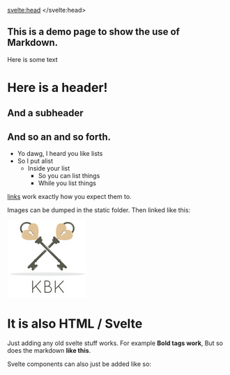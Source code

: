 <script lang="ts">
  /* Typescript goes here */
  import Contact from '$lib/Contact.svelte';
</script>

<!-- Stuff for the head tag can go here (or anywhere) -->
<svelte:head>
	<title>Title of the page (Optional)</title>
</svelte:head>


This is a demo page to show the use of Markdown.
---

Here is some text

# Here is a header!

## And a subheader

## And so an and so forth.

- Yo dawg, I heard you like lists
- So I put  alist
  - Inside your list
    - So you can list things
    - While you list things

[links](https://www.youtube.com/watch?v=dQw4w9WgXcQ) work exactly how you expect them to.

Images can be dumped in the static folder. Then linked like this:

![alt text](logo.png "A logo")

# It is also HTML / Svelte

Just adding any old svelte stuff works. For example <b>Bold tags work</b>, But so does the markdown **like this**.

Svelte components can also just be added like so:

<Contact />
